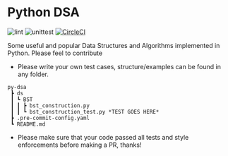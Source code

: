# Python DSA

![lint](https://github.com/Beomus/py-dsa/actions/workflows/black.yml/badge.svg)
![unittest](https://github.com/Beomus/py-dsa/actions/workflows/unittest.yml/badge.svg)
[![CircleCI](https://circleci.com/gh/Beomus/pydsa.svg?style=svg)](https://github.com/Beomus/py-dsa/)



Some useful and popular Data Structures and Algorithms implemented in Python.
Please feel to contribute

- Please write your own test cases, structure/examples can be found in any folder.

```
py-dsa
 ┣ ds
 ┃ ┗ BST
 ┃ ┃ ┣ bst_construction.py
 ┃ ┃ ┗ bst_construction_test.py *TEST GOES HERE*
 ┣ .pre-commit-config.yaml
 ┗ README.md
```

- Please make sure that your code passed all tests and style enforcements before making a PR, thanks!
